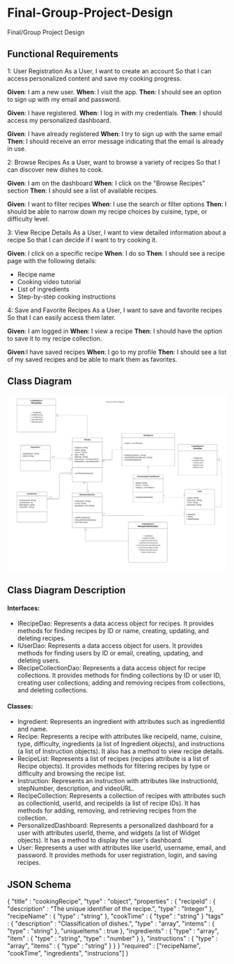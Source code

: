 # Final-Group-Project-Design
Final/Group Project Design




## Functional Requirements

 1: User Registration
As a User, I want to create an account
So that I can access personalized content and save my cooking progress.

**Given**: I am a new user.
**When**: I visit the app.
**Then**: I should see an option to sign up with my email and password.

**Given**: I have registered.
**When**: I log in with my credentials.
**Then**: I should access my personalized dashboard.

**Given**: I have already registered
**When**: I try to sign up with the same email
**Then**: I should receive an error message indicating that the email is already in use.


2: Browse Recipes
As a User, want to browse a variety of recipes
So that I can discover new dishes to cook.

**Given**: I am on the dashboard
**When**: I click on the "Browse Recipes" section
**Then**: I should see a list of available recipes.

**Given**: I want to filter recipes
**When**: I use the search or filter options
**Then**: I should be able to narrow down my recipe choices by cuisine, type, or difficulty level.

 3: View Recipe Details
As a User, I want to view detailed information about a recipe
So that I can decide if I want to try cooking it.

**Given**: I click on a specific recipe
**When**: I do so
**Then**: I should see a recipe page with the following details:
- Recipe name
- Cooking video tutorial
- List of ingredients
- Step-by-step cooking instructions

 4: Save and Favorite Recipes
As a User, I want to save and favorite recipes
So that I can easily access them later.

**Given**: I am logged in
**When**: I view a recipe
**Then**: I should have the option to save it to my recipe collection.

**Given**:I have saved recipes
**When**: I go to my profile
**Then**: I should see a list of my saved recipes and be able to mark them as favorites.


## Class Diagram

![Class Diagram](https://github.com/YifanBian-bianya/private/blob/master/Class%20diagram%20with%20UML%20notation.png)

## Class Diagram Description

#### Interfaces:

- IRecipeDao: Represents a data access object for recipes. It provides methods for finding recipes by ID or name, creating, updating, and deleting recipes.
- IUserDao: Represents a data access object for users. It provides methods for finding users by ID or email, creating, updating, and deleting users.
- IRecipeCollectionDao: Represents a data access object for recipe collections. It provides methods for finding collections by ID or user ID, creating user collections, adding and removing recipes from collections, and deleting collections.

#### Classes:

- Ingredient: Represents an ingredient with attributes such as ingredientId and name.
- Recipe: Represents a recipe with attributes like recipeId, name, cuisine, type, difficulty, ingredients (a list of Ingredient objects), and instructions (a list of Instruction objects). It also has a method to view recipe details.
- RecipeList: Represents a list of recipes (recipes attribute is a list of Recipe objects). It provides methods for filtering recipes by type or difficulty and browsing the recipe list.
- Instruction: Represents an instruction with attributes like instructionId, stepNumber, description, and videoURL.
- RecipeCollection: Represents a collection of recipes with attributes such as collectionId, userId, and recipeIds (a list of recipe IDs). It has methods for adding, removing, and retrieving recipes from the collection.
- PersonalizedDashboard: Represents a personalized dashboard for a user with attributes userId, theme, and widgets (a list of Widget objects). It has a method to display the user's dashboard.
- User: Represents a user with attributes like userId, username, email, and password. It provides methods for user registration, login, and saving recipes.


## JSON Schema

{ 
   "title" : "cookingRecipe", 
   "type" : "object", 
   "properties" : { 
      "recipeId" : { 
         "description" : "The unique identifier of the recipe.", 
         "type" : "Integer" 
         }, 
      "recipeName" : { 
         "type" : "string" 
      }, 
      "cookTime" : { 
         "type" : "string" 
      } 
      "tags" : { 
         "description" : "Classification of dishes.", 
         "type" : "array", 
         "intems" : { 
            "type" : "string" 
         }, 
         "uniqueItems" : true 
      }, 
      "ingredients" : { 
         "type" : "array", 
         "item" : { 
            "type" : "string", 
            "type" : "number" 
         } 
      }, 
      "instructions" : { 
         "type" : "array", 
         "items" : { 
            "type" : "string" 
         } 
      } 
   } 
   "required" : ["recipeName", "cookTime", "ingredients", "instrucions"] 
}
